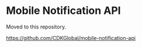 # Mobile Notification API

Moved to this repository.

https://github.com/CDKGlobal/mobile-notification-api